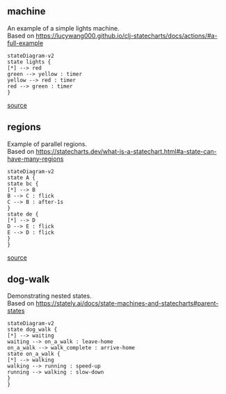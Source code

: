
## machine

An example of a simple lights machine.  
Based on https://lucywang000.github.io/clj-statecharts/docs/actions/#a-full-example

```mermaid
stateDiagram-v2
state lights {
[*] --> red
green --> yellow : timer
yellow --> red : timer
red --> green : timer
}
```

[source](https://github.com/dundalek/dinodoc/blob/main/example/statecharts.clj#L8-L8)

## regions

Example of parallel regions.  
Based on https://statecharts.dev/what-is-a-statechart.html#a-state-can-have-many-regions

```mermaid
stateDiagram-v2
state A {
state bc {
[*] --> B
B --> C : flick
C --> B : after-1s
}
state de {
[*] --> D
D --> E : flick
E --> D : flick
}
}
```

[source](https://github.com/dundalek/dinodoc/blob/main/example/statecharts.clj#L41-L41)

## dog-walk

Demonstrating nested states.  
Based on https://stately.ai/docs/state-machines-and-statecharts#parent-states

```mermaid
stateDiagram-v2
state dog_walk {
[*] --> waiting
waiting --> on_a_walk : leave-home
on_a_walk --> walk_complete : arrive-home
state on_a_walk {
[*] --> walking
walking --> running : speed-up
running --> walking : slow-down
}
}
```
